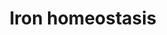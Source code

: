 ---
annotations:
- id: PW:0000590
  parent: regulatory pathway
  type: Pathway Ontology
  value: iron homeostasis pathway
authors:
- MartijnVanIersel
- Khanspers
- MaintBot
- Samuel Sklar
- Egonw
- Ddigles
- Mkutmon
- Eweitz
citedin:
- link: 10.1038/s41467-024-52306-5
  title: Podocyte-specific KLF6 primes proximal tubule CaMK1D signaling to attenuate
    diabetic kidney disease (2024)
- link: PMC12309891
  title: 'Astrocyte secretome remodeling under iron deficiency: potential implications
    for brain iron homeostasis (2025)'
description: Iron is nessisary for all mammalian cells but is also toxic in excess.
  This pathway shows the regulation of iron between a cell and the blood stream.
last-edited: 2023-04-28
organisms:
- Mus musculus
redirect_from:
- /index.php/Pathway:WP1596
- /instance/WP1596
- /instance/WP1596_r126400
revision: r126400
schema-jsonld:
- '@context': https://schema.org/
  '@id': https://wikipathways.github.io/pathways/WP1596.html
  '@type': Dataset
  creator:
    '@type': Organization
    name: WikiPathways
  description: Iron is nessisary for all mammalian cells but is also toxic in excess.
    This pathway shows the regulation of iron between a cell and the blood stream.
  keywords:
  - Ferroportin
  - Fth1
  - Ftl1
  - Hfe
  - IL-1
  - IL-6
  - IL6R
  - Ireb2
  - Iron
  - Tnf
  - Transferrin
  - Trfr2
  - hemojuvelin
  - hepcidin
  - hepcidin-2
  license: CC0
  name: Iron homeostasis
seo: CreativeWork
title: Iron homeostasis
wpid: WP1596
---
